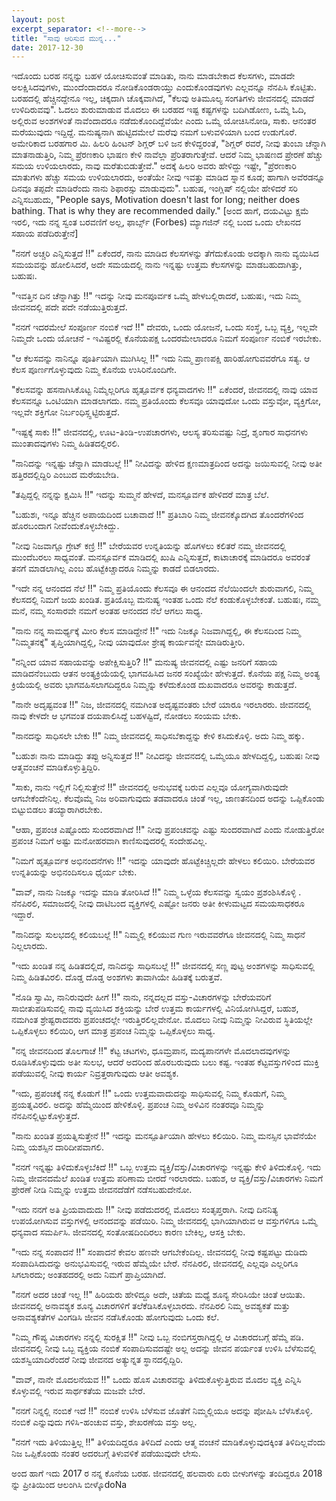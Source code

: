```yaml
---
layout: post
excerpt_separator: <!--more-->
title: "ಸಾವು ಆರಿಸುವ ಮುನ್ನ..."
date: 2017-12-30
---
```


ಇದೊಂದು ಬರಹ ನನ್ನನ್ನು ಬಹಳ ಯೋಚಿಸುವಂತೆ ಮಾಡಿತು, ನಾನು ಮಾಡಬೇಕಾದ ಕೆಲಸಗಳು, ಮಾಡದೇ ಅಲಕ್ಷಿಸಿದವುಗಳು, ಮುಂದೆಂದಾದರೂ ನೋಡಿಕೊಂಡರಾಯ್ತು ಎಂದುಕೊಂಡವುಗಳು ಎಲ್ಲವನ್ನೂ ನೆನಪಿಸಿ ಕೊಟ್ಟಿತು. ಬರಹದಲ್ಲಿ ಹೆಚ್ಚಿನದ್ದೇನೂ ಇಲ್ಲ, ಚಿಕ್ಕದಾಗಿ ಚೊಕ್ಕವಾಗಿದೆ, "ಕೆಲವು ಅತಿಮೂಲ್ಯ ಸಂಗತಿಗಳು ಜೀವನದಲ್ಲಿ ಮಾಡದೆ ಉಳಿದಿರುವವು".
ಓದಲು ಶುರುಮಾಡುವ ಮೊದಲು ಈ ಬರಹದ ಇಷ್ಟ ಕಷ್ಟಗಳನ್ನು ಬದಿಗಿಡೋಣ, ಒಮ್ಮೆ ಓದಿ, ಅಲ್ಲಿರುವ ಅಂಶಗಳಂತೆ ನಾವೆಂದಾದರೂ ನಡೆದುಕೊಂದಿದ್ದೆವೆಯೇ ಎಂದು ಒಮ್ಮೆ ಯೋಚಿಸಿನೋಡಿ, ಸಾಕು. ಆನಂತರ ಮರೆಯುವುದು ಇದ್ದಿದ್ದೆ. <!--more-->ಮನುಷ್ಯನಾಗಿ ಹುಟ್ಟಿದಮೇಲೆ ಮರೆವು ನಮಗೆ ಬಳುವಳಿಯಾಗಿ ಬಂದ ಉಡುಗೊರೆ. ಅಮೇರಿಕಾದ ಬರಹಗಾರ ಮಿ. ಹಿಲರಿ ಹಿಂಟನ್ ಶಿಗ್ಲರ್ ಬಳಿ ಜನ ಕೇಳಿದ್ದರಂತೆ, "ಶಿಗ್ಲರ್ ರವರೆ, ನೀವು ತುಂಬಾ ಚೆನ್ನಾಗಿ ಮಾತನಾಡುತ್ತಿರಿ, ನಿಮ್ಮ ಪ್ರೆರಣಕಾರಿ ಭಾಷಣ ಕೇಳಿ ನಾವೆಲ್ಲಾ ಪ್ರೆರಿತರಾಗುತ್ತೇವೆ. ಆದರೆ ನಿಮ್ಮ ಭಾಷಣದ ಪ್ರೇರಣೆ ಹೆಚ್ಚು ಸಮಯ ಉಳಿಯಲಾರದು, ನಾವು ಮರೆತುಬಿಡುತ್ತೇವೆ." ಅದಕ್ಕೆ ಹಿಲರಿ ಅವರು ಹೇಳಿದ್ದು ಇಷ್ಟೇ, "ಪ್ರೆರಣಕಾರಿ ಮಾತುಗಳು ಹೆಚ್ಚು ಸಮಯ ಉಳಿಯಲಾರದು, ಅಂತೆಯೇ ನೀವು ಇವತ್ತು ಮಾಡಿದ ಸ್ನಾನ ಕೂಡ; ಹಾಗಾಗಿ ಅವೆರಡನ್ನೂ ದಿನವೂ ತಪ್ಪದೇ  ಮಾಡಿರೆಂದು ನಾನು ಶಿಫಾರಸ್ಸು ಮಾಡುವುದು". ಬಹುಷ, ಇಂಗ್ಲಿಷ್ ನಲ್ಲಿಯೇ ಹೇಳಿದರೆ ಸರಿ ಎನ್ನಿಸಬಹುದು, "People says, Motivation doesn't last for long; neither does bathing. That is why they are recommended daily."
[ಅಂದ ಹಾಗೆ, ದಯವಿಟ್ಟು ಕ್ಷಮೆ ಇರಲಿ, ಇದು ನನ್ನ ಸ್ವಂತ ಬರವಣಿಗೆ ಅಲ್ಲ, ಫಾರ್ಬ್ಸ್ (Forbes) ಮ್ಯಾಗಜಿನ್ ನಲ್ಲಿ ಬಂದ ಒಂದು ಲೇಖನದ ಸಹಾಯ ಪಡೆದಿರುತ್ತೇನೆ]

"ನನಗೆ ಅಚ್ಚರಿ ಎನ್ನಿಸುತ್ತದೆ !!"
ಏಕೆಂದರೆ, ನಾನು ಮಾಡಿದ ಕೆಲಸಗಳನ್ನು ತೆಗೆದುಕೊಂಡು ಅದಕ್ಕಾಗಿ ನಾನು ವ್ಯಯಿಸಿದ ಸಮಯವನ್ನು ಹೋಲಿಸಿದರೆ, ಅದೇ ಸಮಯದಲ್ಲಿ ನಾನು ಇನ್ನಷ್ಟು ಉತ್ತಮ ಕೆಲಸಗಳನ್ನು ಮಾಡಬಹುದಾಗಿತ್ತು, ಬಹುಷಃ.

"ಇವತ್ತಿನ ದಿನ ಚೆನ್ನಾಗಿತ್ತು !!"
ಇದನ್ನು ನೀವು ಮನಪೂರ್ವಕ ಒಮ್ಮೆ ಹೇಳಬಲ್ಲಿರಾದರೆ, ಬಹುಷಃ, ಇದು ನಿಮ್ಮ ಜೀವನದಲ್ಲಿ ಪದೇ ಪದೇ ನಡೆಯುತ್ತಿರುತ್ತದೆ.

"ನನಗೆ ಇದರಮೇಲೆ ಸಂಪೂರ್ಣ ನಂಬಿಕೆ ಇದೆ !!"
ದೇವರು, ಒಂದು ಯೋಜನೆ, ಒಂದು ಸಂಸ್ಥೆ, ಒಬ್ಬ ವ್ಯಕ್ತಿ, ಇಲ್ಲವೇ ನಿಮ್ಮದೇ ಒಂದು ಯೋಚನೆ - ಇವಿಷ್ಟರಲ್ಲಿ ಕೊನೆಯಪಕ್ಷ ಒಂದರಮೇಲಾದರೂ ನಿಮಗೆ ಸಂಪೂರ್ಣ ನಂಬಿಕೆ ಇರಬೇಕು.

"ಆ ಕೆಲಸವನ್ನು ನಾನಿನ್ನೂ ಪೂರ್ತಿಯಾಗಿ ಮುಗಿಸಿಲ್ಲ !!"
ಇದು ನಿಮ್ಮ ಪ್ರಾಣಪಕ್ಷಿ ಹಾರಿಹೋಗುವವರೆಗೂ ಸತ್ಯ. ಆ ಕೆಲಸ ಪೂರ್ಣಗೊಳ್ಳುವುದು ನಿಮ್ಮ ಕೊನೆಯ ಉಸಿರಿನೊಂದಿಗೇ.

"ಕೆಲಸವನ್ನು ಹಸನಾಗಿಸಿಕೊಟ್ಟ ನಿಮ್ಮೆಲ್ಲರಿಗೂ ಹೃತ್ಪೂರ್ವಕ ಧನ್ಯವಾದಗಳು !!"
ಏಕೆಂದರೆ, ಜೀವನದಲ್ಲಿ ನಾವು ಯಾವ ಕೆಲಸವನ್ನೂ ಒಂಟಿಯಾಗಿ ಮಾಡಲಾಗದು. ನಮ್ಮ ಪ್ರತಿಯೊಂದು ಕೆಲಸವೂ ಯಾವುದೋ ಒಂದು ವಸ್ತುವೋ, ವ್ಯಕ್ತಿಗೋ, ಇಲ್ಲವೇ ಶಕ್ತಿಗೋ ನಿರ್ಬಂಧಿಸ್ಲ್ಪಟ್ಟಿರುತ್ತದೆ.

"ಇಷ್ಟಕ್ಕೆ ಸಾಕು !!"
ಜೀವನದಲ್ಲಿ, ಊಟ-ತಿಂಡಿ-ಉಪಚಾರಗಳು, ಆಲಸ್ಯ ತರಿಸುವಷ್ಟು ನಿದ್ರೆ, ಶೃಂಗಾರ ಸಾಧನಗಳು ಮುಂತಾದವುಗಳು ನಿಮ್ಮ ಹಿಡಿತದಲ್ಲಿರಲಿ.

"ನಾನಿದನ್ನು ಇನ್ನಷ್ಟು ಚೆನ್ನಾಗಿ ಮಾಡಬಲ್ಲೆ !!"
ನೀವಿದನ್ನು ಹೇಳಿದ ಕ್ಷಣಮಾತ್ರದಿಂದ ಅದನ್ನು ಜಯಿಸುವಲ್ಲಿ ನೀವು ಅತೀ ಹತ್ತಿರದಲ್ಲಿದ್ದಿರಿ ಎಂಬುದ ಮರೆಯಬೇಡಿ.

"ತಪ್ಪಿದ್ದಲ್ಲಿ ನನ್ನನ್ನು ಕ್ಷಮಿಸಿ !!"
ಇದನ್ನು ಸುಮ್ಮನೆ ಹೇಳದೆ, ಮನಸ್ಪೂರ್ವಕ ಹೇಳಿದರೆ ಮಾತ್ರ ಬೆಲೆ.

"ಬಹುಶಃ, ಇನ್ನೂ ಹೆಚ್ಚಿನ ಅಪಾಯದಿಂದ ಬಚಾವಾದೆ !!"
ಪ್ರತಿಬಾರಿ ನಿಮ್ಮ ಜೀವನಕ್ಕೊದಗಿದ ತೊಂದರೆಗಳಿಂದ ಹೊರಬಂದಾಗ ನೀವೆಂದುಕೊಳ್ಳಬೇಕಿದ್ದು.

"ನೀವು ನಿಜವಾಗ್ಲೂ ಗ್ರೇಟ್ ಕಣ್ರಿ !!"
ಬೇರೆಯವರ ಉನ್ನತಿಯನ್ನು ಹೊಗಳಲು ಕಲಿತರೆ ನಮ್ಮ ಜೀವನದಲ್ಲಿ ಮುಂದೆಬರಲು ಸಾಧ್ಯವಂತೆ. ಮನಸ್ಪೂರ್ವಕ ಮಾಡಿದಲ್ಲಿ ಖುಷಿ ಎನ್ನಿಸುತ್ತದೆ, ಕಾಟಾಚಾರಕ್ಕೆ ಮಾಡಿದರೂ ಅವರಂತೆ ತನಗೆ ಮಾಡಲಾಗಿಲ್ಲ ಎಂಬ ಹೊಟ್ಟೆಕಿಚ್ಚಾದರೂ ನಿಮ್ಮನ್ನು ಕಾಡದೆ ಬಿಡಲಾರದು.

"ಇದೇ ನನ್ನ ಆನಂದದ ನೆಲೆ !!"
ನಿಮ್ಮ ಪ್ರತಿಯೊಂದು ಕೆಲಸವೂ ಈ ಆನಂದದ ನೆಲೆಯಿಂದಲೇ ಶುರುವಾಗಲಿ, ನಿಮ್ಮ ಕೆಲಸದಲ್ಲಿ ನಿಮಗೆ ಜಯ ಖಂಡಿತ. ಪ್ರತಿಯೊಬ್ಬ ಮನುಷ್ಯ ಇಂತಹ ಒಂದು ನೆಲೆ ಕಂಡುಕೊಳ್ಳಬೇಕಂತೆ. ಬಹುಷಃ, ನಮ್ಮ ಮನೆ, ನಮ್ಮ ಸಂಸಾರವೇ ನಮಗೆ ಅಂತಹ ಆನಂದದ ನೆಲೆ ಆಗಲು ಸಾಧ್ಯ.

"ನಾನು ನನ್ನ ಸಾಮರ್ಥ್ಯಕ್ಕೆ ಮೀರಿ ಕೆಲಸ ಮಾಡಿದ್ದೇನೆ !!"
ಇದು ನಿಜಕ್ಕೂ ನಿಜವಾಗಿದ್ದಲ್ಲಿ, ಈ ಕೆಲಸದಿಂದ ನಿಮ್ಮ "ನಿಮ್ಮತನಕ್ಕೆ" ತೃಪ್ತಿಯಾಗಿದ್ದಲ್ಲಿ, ನೀವು ಯಾವುದೋ ಶ್ರೇಷ್ಠ ಕಾರ್ಯವನ್ನೇ ಮಾಡಿರುತ್ತೀರಿ.

"ನನ್ನಿಂದ ಯಾವ ಸಹಾಯವನ್ನು ಅಪೇಕ್ಷಿಸುತ್ತಿರಿ? !!"
ಮನುಷ್ಯ ಜೀವನದಲ್ಲಿ ಎಷ್ಟು ಜನರಿಗೆ ಸಹಾಯ ಮಾಡಿದನೆಂಬುದು ಆತನ ಅಂತ್ಯಕ್ರಿಯೆಯಲ್ಲಿ ಭಾಗವಹಿಸಿದ ಜನರ ಸಂಖ್ಯೆಯೇ ಹೇಳುತ್ತದೆ. ಕೊನೆಯ ಪಕ್ಷ ನಿಮ್ಮ ಅಂತ್ಯ ಕ್ರಿಯೆಯಲ್ಲಿ ಅವರು ಭಾಗವಹಿಸಲಾಗದಿದ್ದರೂ ನಿಮ್ಮನ್ನು ಕಳೆದುಕೊಂಡ ದುಖವಾದರೂ ಅವರನ್ನು ಕಾಡುತ್ತದೆ.

"ನಾನೇ ಅದೃಷ್ಟವಂತ !!"
ನಿಜ, ಜೀವನದಲ್ಲಿ ನಮಗಿಂತ ಅದೃಷ್ಟವಂತರು ಬೇರೆ ಯಾರೂ ಇರಲಾರರು. ಜೀವನದಲ್ಲಿ ನಾವು ಕೇಳದೇ ಆ ಭಗವಂತ ದಯಪಾಲಿಸಿದ್ದೆ ಬಹಳಷ್ಟಿದೆ, ನೋಡಲು ಸಂಯಮ ಬೇಕು.

"ನಾನದನ್ನು ಸಾಧಿಸಲೇ ಬೇಕು !!"
ನಿಮ್ಮ ಜೀವನದಲ್ಲಿ ಸಾಧಿಸಬೆಕಾದ್ದನ್ನು ಕೇಳಿ ಕಸಿದುಕೊಳ್ಳಿ. ಅದು ನಿಮ್ಮ ಹಕ್ಕು.

"ಬಹುಶಃ ನಾನು ಮಾಡಿದ್ದು ತಪ್ಪು ಅನ್ನಿಸುತ್ತದೆ !!"
ನೀವಿದನ್ನು ಜೀವನದಲ್ಲಿ ಒಮ್ಮೆಯೂ ಹೇಳದಿದ್ದಲ್ಲಿ, ಬಹುಷಃ ನೀವು ಆತ್ಮವಂಚನೆ ಮಾಡಿಕೊಳ್ಳುತ್ತಿದ್ದಿರಿ.

"ಸಾಕು, ನಾನು ಇಲ್ಲಿಗೆ ನಿಲ್ಲಿಸುತ್ತೇನೆ !!"
ಜೀವನದಲ್ಲಿ ಅನುಭವಕ್ಕೆ ಬರುವ ಎಲ್ಲವೂ ಯೋಗ್ಯವಾಗಿರುವುದೇ ಆಗಬೇಕೆಂದೇನಿಲ್ಲ. ಕೆಲವೊಮ್ಮೆ ನಿಜ ಅರಿವಾಗುವುದು ತಡವಾದರೂ ಚಿಂತೆ ಇಲ್ಲ, ಜಾಣತನದಿಂದ ಅದನ್ನು ಒಪ್ಪಿಕೊಂಡು ಬಿಟ್ಟುಬಿಡಲು ತಯ್ಯಾರಾಗಿರಬೇಕು.

"ಆಹಾ, ಪ್ರಪಂಚ ಎಷ್ಟೊಂದು ಸುಂದರವಾಗಿದೆ !!"
ನೀವು ಪ್ರಪಂಚವನ್ನು ಎಷ್ಟು ಸುಂದರವಾಗಿದೆ ಎಂದು ನೋಡುತ್ತಿರೋ ಪ್ರಪಂಚ ನಿಮಗೆ ಅಷ್ಟು ಮನೋಹರವಾಗಿ ಕಾಣಿಸುವುದರಲ್ಲಿ ಸಂದೇಹವಿಲ್ಲ.

"ನಿಮಗೆ ಹೃತ್ಪೂರ್ವಕ ಅಭಿನಂದನೆಗಳು !!"
ಇದನ್ನು ಯಾವುದೇ ಹೊಟ್ಟೆಕಿಚ್ಚಿಲ್ಲದೇ ಹೇಳಲು ಕಲಿಯಿರಿ. ಬೇರೆಯವರ ಉನ್ನತಿಯನ್ನು ಅಭಿನಂದಿಸಲೂ ಧೈರ್ಯ ಬೇಕು.

"ವಾವ್, ನಾನು ನಿಜಕ್ಕೂ ಇದನ್ನು ಮಾಡಿ ತೋರಿಸಿದೆ !!"
ನಿಮ್ಮ ಒಳ್ಳೆಯ ಕೆಲಸವನ್ನು ಸ್ವಯಂ ಪ್ರಶಂಶಿಸಿಕೊಳ್ಳಿ . ನೆನಪಿರಲಿ, ಸಮಾಜದಲ್ಲಿ ನೀವು ದಾಟಿಬಂದ ವ್ಯಕ್ತಿಗಳಲ್ಲಿ ಎಷ್ಟೋ ಜನರು ಅತೀ ಕೀಳುಮಟ್ಟದ ಸಮಯಸಾಧಕರೂ ಇದ್ದಾರೆ.

"ನಾನಿದನ್ನು ಸುಲಭದಲ್ಲಿ ಕಲಿಯಬಲ್ಲೆ !!"
ನಿಮ್ಮಲ್ಲಿ ಕಲಿಯುವ ಗುಣ ಇರುವವರೆಗೂ ಜೀವನದಲ್ಲಿ ನಿಮ್ಮ ಸಾಧನೆ ನಿಲ್ಲಲಾರದು.

"ಇದು ಖಂಡಿತ ನನ್ನ ಹಿಡಿತದಲ್ಲಿದೆ, ನಾನಿದನ್ನು ಸಾಧಿಸಬಲ್ಲೆ !!"
ಜೀವನದಲ್ಲಿ ಸಣ್ಣ ಪುಟ್ಟ ಅಂಶಗಳನ್ನು ಸಾಧಿಸುವಲ್ಲಿ ನಿಮ್ಮ ಹಿಡಿತವಿರಲಿ. ದೊಡ್ಡ ದೊಡ್ಡ ಅಂಶಗಳು ತಾವಾಗಿಯೇ ಹಿಡಿತಕ್ಕೆ ಬರುತ್ತವೆ.

"ನೊಡಿ ಸ್ವಾಮಿ, ನಾನಿರುವುದೇ ಹೀಗೆ !!"
ನಾನು, ನನ್ನದಲ್ಲದ ವಸ್ತು-ವಿಚಾರಗಳನ್ನು ಬೇರೆಯವರಿಗೆ ಸಾಬೀತುಪಡಿಸುವಲ್ಲಿ ನಾವು ವ್ಯಯಿಸಿದ ಶಕ್ತಿಯನ್ನು ಬೇರೆ ಉತ್ತಮ ಕಾರ್ಯಗಳಲ್ಲಿ ವಿನಿಯೋಗಿಸಿದ್ದರೆ, ಬಹುಶ, ನಮಗಿಂತ ಶ್ರೇಷ್ಟರಾದವರು ಪ್ರಪಂಚದಲ್ಲೇ ಇರುತ್ತಿರಲಿಲ್ಲವೇನೋ. ಮೊದಲು ನೀವು ನಿಮ್ಮನ್ನು ನೀವಿರುವ ಸ್ಥಿತಿಯಲ್ಲೇ ಒಪ್ಪಿಕೊಳ್ಳಲು ಕಲಿಯಿರಿ, ಆಗ ಮಾತ್ರ ಪ್ರಪಂಚ ನಿಮ್ಮನ್ನು ಒಪ್ಪಿಕೊಳ್ಳಲು ಸಾಧ್ಯ.

"ನನ್ನ ಜೀವನದಿಂದ ತೊಲಗಾಚೆ !!"
ಕೆಟ್ಟ ಚಟಗಳು, ಧೂಮ್ರಪಾನ, ಮದ್ಯಪಾನಗಳೇ ಮೊದಲಾದವುಗಳನ್ನು ರೂಡಿಸಿಕೊಳ್ಳುವುದು ಅತೀ ಸುಲಭ, ಆದರೆ ಅದರಿಂದ ಹೊರಬರುವುದು ಬಲು ಕಷ್ಟ. ಇಂತಹ ಕೆಟ್ಟವಸ್ತುಗಳಿಂದ ಮುಕ್ತಿ ಪಡೆಯುವಲ್ಲಿ ನೀವು ಕಾರ್ಯ ನಿವ್ರತ್ತರಾಗುವುದು ಆತೀ ಅವಶ್ಯಕ.

"ಇದು, ಪ್ರಪಂಚಕ್ಕೆ ನನ್ನ ಕೊಡುಗೆ !!"
ಒಂದು ಉತ್ತಮವಾದುದನ್ನು ಸಾಧಿಸುವಲ್ಲಿ ನಿಮ್ಮ ಕೊಡುಗೆ, ನಿಮ್ಮ ಪ್ರಯತ್ನವಿರಲಿ. ಅದನ್ನು ಹೆಮ್ಮೆಯಿಂದ ಹೇಳಿಕೊಳ್ಳಿ. ಪ್ರಪಂಚ ನಿಮ್ಮ ಅಳಿವಿನ ನಂತರವೂ ನಿಮ್ಮನ್ನು ನೆನಪಿನಲ್ಲಿಟ್ಟುಕೊಳ್ಳುತ್ತದೆ.

"ನಾನು ಖಂಡಿತ ಪ್ರಯತ್ನಿಸುತ್ತೇನೆ !!"
ಇದನ್ನು ಮನಸ್ಪೂರ್ತಿಯಾಗಿ ಹೇಳಲು ಕಲಿಯಿರಿ. ನಿಮ್ಮ ಮನಸ್ಸಿನ ಭಾವೆನೆಯೇ ನಿಮ್ಮ ಯಶಸ್ಸಿನ ದಾರಿದೀಪವಾಗಲಿ.

"ನನಗೆ ಇನ್ನಷ್ಟು ತಿಳಿದುಕೊಳ್ಳಬೆಕಿದೆ !!"
ಒಬ್ಬ ಉತ್ತಮ ವ್ಯಕ್ತಿ/ವಸ್ತು/ವಿಚಾರಗಳನ್ನು ಇನ್ನಷ್ಟು ಕೇಳಿ ತಿಳಿದುಕೊಳ್ಳಿ. ಇದು ನಿಮ್ಮ ಜೀವನದಮೆಲೆ ಖಂಡಿತ ಉತ್ತಮ ಪರಿಣಾಮ ಬೀರದೆ ಇರಲಾರದು. ಬಹುಶ, ಆ ವ್ಯಕ್ತಿ/ವಸ್ತು/ವಿಚಾರಗಳು ನಿಮಗೆ ಪ್ರೇರಣೆ ನೀಡಿ ನಿಮ್ಮನ್ನು ಉತ್ತಮ ಜೀವನದೆಡೆಗೆ ನಡೆಸಬಹುದೇನೋ.

"ಇದು ನನಗೆ ಅತಿ ಪ್ರಿಯವಾದುದು !!"
ನೀವು ಪಡೆದುದರಲ್ಲಿ ಮೊದಲು ಸಂತೃಪ್ತರಾಗಿ. ನೀವು ದಿನನಿತ್ಯ ಉಪಯೋಗಿಸುವ ವಸ್ತುಗಳಲ್ಲಿ ಆನಂದವನ್ನು ಪಡೆಯಿರಿ. ನಿಮ್ಮ ಜೀವನದಲ್ಲಿ ಭಾಗಿಯಾಗಿರುವ ಆ ವಸ್ತುಗಳಿಗೂ ಒಮ್ಮೆ ಧನ್ಯವಾದ ಸಮರ್ಪಿಸಿ. ಜೀವನದಲ್ಲಿ ಸಂತೋಷದಿಂದಿರಲು ಕಾರಣ ಬೇಕಿಲ್ಲ, ಆಸಕ್ತಿ ಬೇಕು.

"ಇದು ನನ್ನ ಸಂಪಾದನೆ !!"
ಸಂಪಾದನೆ ಕೇವಲ ಹಣವೇ ಆಗಬೇಕೆಂದಿಲ್ಲ. ಜೀವನದಲ್ಲಿ ನೀವು ಕಷ್ಟಪಟ್ಟು ದುಡಿದು ಸಂಪಾದಿಸಿದುದನ್ನು ಅನುಭವಿಸುವಲ್ಲಿ ಇರುವ ಹೆಮ್ಮೆಯೇ ಬೇರೆ. ನೆನಪಿರಲಿ, ಜೀವನದಲ್ಲಿ ಎಲ್ಲವೂ ಎಲ್ಲರಿಗೂ ಸಿಗಲಾರದು; ಅಂತಹದರಲ್ಲಿ ಅದು ನಿಮಗೆ ಪ್ರಾಪ್ತಿಯಾಗಿದೆ.

"ನನಗೆ ಅದರ ಚಿಂತೆ ಇಲ್ಲ !!"
ಹಿರಿಯರು ಹೇಳಿದ್ದೂ ಅದೇ, ಚಿತೆಯ ಮಧ್ಯೆ ಶೂನ್ಯ ಸೇರಿಸಿಯೇ ಚಿಂತೆ ಆಯಿತು. ಜೀವನದಲ್ಲಿ ಅನಾವಶ್ಯಕ ಶೂನ್ಯ ವಿಚಾರಗಳಿಗೆ ತಲೆಕೆಡಿಸಿಕೊಳ್ಳಬಾರದು. ನೆನಪಿರಲಿ ನಿಮ್ಮ ಅವಶ್ಯಕತೆ ಮತ್ತು ಅನಾವಶ್ಯಕತೆಗಳ ವಿಂಗಡಿಸಿ ಜೀವನ ನಡೆಸಿಕೊಂಡು ಹೋಗುವುದು ಒಂದು ಕಲೆ.

"ನಿಮ್ಮ ಗೌಪ್ಯ ವಿಚಾರಗಳು ನನ್ನಲ್ಲಿ ಸುರಕ್ಷಿತ !!"
ನೀವು ಒಬ್ಬ ನಂಬಿಗಸ್ತರಾಗಿದ್ದಲ್ಲಿ ಆ ವಿಚಾರದಬಗ್ಗೆ ಹೆಮ್ಮೆ ಪಡಿ. ಜೀವನದಲ್ಲಿ ನೀವು ಒಬ್ಬ ವ್ಯಕ್ತಿಯ ನಂಬಿಕೆ ಸಂಪಾದಿಸುವದಷ್ಟೇ ಅಲ್ಲ ಅದನ್ನು ಜೀವನ ಪರ್ಯಂತ ಉಳಿಸಿ ಬೆಳೆಸುವಲ್ಲಿ ಯಶಸ್ವಿಯಾದಿರೆಂದರೆ ನೀವು ಜೀವನದ ಅತ್ಯುನ್ನತ ಸ್ಥಾನದಲ್ಲಿದ್ದಿರಿ.

"ವಾವ್, ನಾನೇ ಮೊದಲನೆಯವ !!"
ಒಂದು ಹೊಸ ವಿಚಾರವನ್ನು ತಿಳಿದುಕೊಳ್ಳುತ್ತಿರುವ ಮೊದಲ ವ್ಯಕ್ತಿ ಎನ್ನಿಸಿ ಕೊಳ್ಳುವಲ್ಲಿ ಇರುವ ಸಾರ್ಥಕತೆಯ ಮಜವೇ ಬೇರೆ.

"ನನಗೆ ನಿನ್ನಲ್ಲಿ ನಂಬಿಕೆ ಇದೆ !!"
ನಂಬಿಕೆ ಉಳಿಸಿ ಬೆಳೆಸುವ ಜೊತೆಗೆ ನಿಮ್ಮಲ್ಲಿಯೂ ಅದನ್ನು ಪೋಷಿಸಿ ಬೆಳೆಸಿಕೊಳ್ಳಿ. ನಂಬಿಕೆ ಎನ್ನುವುದು ಗಳಿಸಿ-ಹಂಚುವ ವಸ್ತು, ಶೇಖರಣೆಯ ವಸ್ತು ಅಲ್ಲ.

"ನನಗೆ ಇದು ತಿಳಿಯುತ್ತಿಲ್ಲ !!"
ತಿಳಿಯದಿದ್ದರೂ ತಿಳಿದಿದೆ ಎಂದು ಆತ್ಮ ವಂಚನೆ ಮಾಡಿಕೊಳ್ಳುವುದಕ್ಕಿಂತ ತಿಳಿದಿಲ್ಲವೆಂದು ನಿಜ ಒಪ್ಪಿಕೊಂಡು ನಂತರ ಅದರಬಗ್ಗೆ ತಿಳುವಳಿಕೆ ಪಡೆಯುವುದೇ ಲೇಸು.

ಅಂದ ಹಾಗೆ ಇದು 2017 ರ ನನ್ನ ಕೊನೆಯ ಬರಹ. ಜೀವನದಲ್ಲಿ ಹಲವಾರು ಏರು ಬೀಳುಗಳನ್ನು ತಂದಿದ್ದರೂ 2018 ನ್ನು ಪ್ರೀತಿಯಿಂದ ಆಲಂಗಿಸಿ ಬೀಳ್ಕೊdoNa
